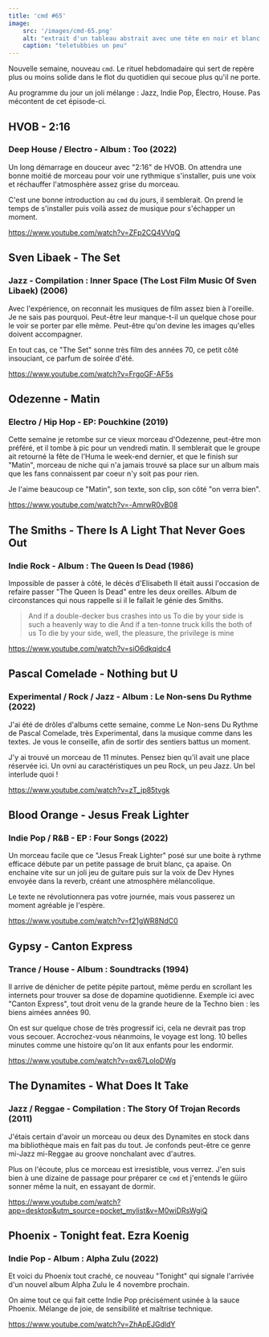 ```yaml
---
title: 'cmd #65'
image:
    src: '/images/cmd-65.png'
    alt: "extrait d'un tableau abstrait avec une tête en noir et blanc en milieu"
    caption: "teletubbies un peu"
---
```


Nouvelle semaine, nouveau `cmd`. Le rituel hebdomadaire qui sert de repère plus
ou moins solide dans le flot du quotidien qui secoue plus qu'il ne porte.

Au programme du jour un joli mélange : Jazz, Indie Pop, Électro, House. Pas
mécontent de cet épisode-ci.



## HVOB - 2:16

### Deep House / Electro - Album : Too (2022)

Un long démarrage en douceur avec "2:16" de HVOB. On attendra une bonne moitié
de morceau pour voir une rythmique s'installer, puis une voix et réchauffer
l'atmosphère assez grise du morceau.

C'est une bonne introduction au `cmd` du jours, il semblerait. On prend le
temps de s'installer puis voilà assez de musique pour s'échapper un moment.

https://www.youtube.com/watch?v=ZFp2CQ4VVqQ




## Sven Libaek - The Set

### Jazz - Compilation : Inner Space (The Lost Film Music Of Sven Libaek) (2006)

Avec l'expérience, on reconnait les musiques de film assez bien à l'oreille. Je
ne sais pas pourquoi. Peut-être leur manque-t-il un quelque chose pour le voir
se porter par elle même. Peut-être qu'on devine les images qu'elles doivent
accompagner.

En tout cas, ce "The Set" sonne très film des années 70, ce petit côté
insouciant, ce parfum de soirée d'été.

https://www.youtube.com/watch?v=FrgoGF-AF5s



## Odezenne - Matin

### Electro / Hip Hop - EP: Pouchkine (2019)

Cette semaine je retombe sur ce vieux morceau d'Odezenne, peut-être mon
préféré, et il tombe à pic pour un vendredi matin. Il semblerait que le groupe
ait retourné la fête de l'Huma le week-end dernier, et que le finish sur
"Matin", morceau de niche qui n'a jamais trouvé sa place sur un album mais que
les fans connaissent par coeur n'y soit pas pour rien.

Je l'aime beaucoup ce "Matin", son texte, son clip, son côté "on verra bien".

https://www.youtube.com/watch?v=-AmrwR0vB08



## The Smiths - There Is A Light That Never Goes Out

### Indie Rock - Album : The Queen Is Dead (1986)

Impossible de passer à côté, le décès d'Elisabeth II était aussi l'occasion de
refaire passer "The Queen Is Dead" entre les deux oreilles. Album de
circonstances qui nous rappelle si il le fallait le génie des Smiths.

> And if a double-decker bus crashes into us
To die by your side is such a heavenly way to die And if a ten-tonne truck
kills the both of us To die by your side, well, the pleasure, the privilege is
mine


https://www.youtube.com/watch?v=siO6dkqidc4





## Pascal Comelade - Nothing but U

### Experimental / Rock / Jazz - Album : Le Non-sens Du Rythme (2022)

J'ai été de drôles d'albums cette semaine, comme Le Non-sens Du Rythme de
Pascal Comelade, très Experimental, dans la musique comme dans les textes. Je
vous le conseille, afin de sortir des sentiers battus un moment.

J'y ai trouvé un morceau de 11 minutes. Pensez bien qu'il avait une place
réservée ici. Un ovni au caractéristiques un peu Rock, un peu Jazz. Un bel
interlude quoi !

https://www.youtube.com/watch?v=zT_jp85tvgk



## Blood Orange - Jesus Freak Lighter

### Indie Pop / R&B - EP : Four Songs (2022)

Un morceau facile que ce "Jesus Freak Lighter" posé sur une boite à rythme
efficace débute par un petite passage de bruit blanc, ça apaise. On enchaine
vite sur un joli jeu de guitare puis sur la voix de Dev Hynes envoyée dans la
reverb, créant une atmosphère mélancolique.

Le texte ne révolutionnera pas votre journée, mais vous passerez un moment
agréable je l'espère.

https://www.youtube.com/watch?v=f21gWR8NdC0



## Gypsy - Canton Express

### Trance / House - Album : Soundtracks (1994)

Il arrive de dénicher de petite pépite partout, même perdu en scrollant les
internets pour trouver sa dose de dopamine quotidienne. Exemple ici avec
"Canton Express", tout droit venu de la grande heure de la Techno bien : les
biens aimées années 90.

On est sur quelque chose de très progressif ici, cela ne devrait pas trop vous
secouer. Accrochez-vous néanmoins, le voyage est long. 10 belles minutes comme
une histoire qu'on lit aux enfants pour les endormir.

https://www.youtube.com/watch?v=qx67LoIoDWg



## The Dynamites - What Does It Take

### Jazz / Reggae - Compilation : The Story Of Trojan Records (2011)

J'étais certain d'avoir un morceau ou deux des Dynamites en stock dans ma
bibliothèque mais en fait pas du tout. Je confonds peut-être ce genre mi-Jazz
mi-Reggae au groove nonchalant avec d'autres.

Plus on l'écoute, plus ce morceau est irresistible, vous verrez. J'en suis bien
à une dizaine de passage pour préparer ce `cmd` et j'entends le güiro sonner
même la nuit, en essayant de dormir.

https://www.youtube.com/watch?app=desktop&utm_source=pocket_mylist&v=M0wiDRsWgiQ



## Phoenix - Tonight feat. Ezra Koenig

### Indie Pop - Album : Alpha Zulu (2022)

Et voici du Phoenix tout craché, ce nouveau "Tonight" qui signale l'arrivée
d'un nouvel album Alpha Zulu le 4 novembre prochain.

On aime tout ce qui fait cette Indie Pop précisément usinée à la sauce Phoenix.
Mélange de joie, de sensibilité et maîtrise technique.

https://www.youtube.com/watch?v=ZhApEJGdldY



